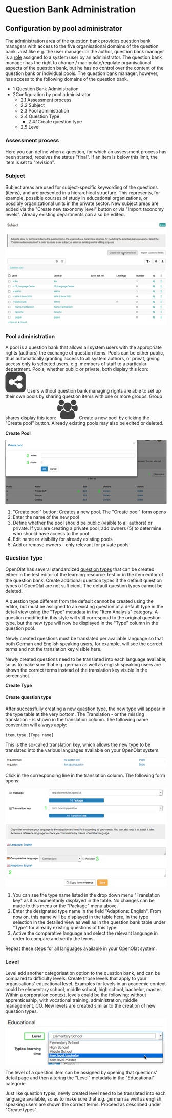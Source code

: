 # Question Bank Administration

## Configuration by pool administrator

The administration area of the question bank provides question bank managers
with access to the five organisational domains of the question bank. Just like
e.g. the user manager or the author, question bank manager is a
[role](../general/Roles_and_Rights.md) assigned to a system user by an administrator.
The question bank manager has the right to change / manipulate/regulate
organisational aspects of the question bank, but he has no control over the
content of the question bank or individual pools. The question bank manager,
however, has access to the following domains of the question bank.

  * 1 Question Bank Administration 
  * 2Configuration by pool administrator
    * 2.1 Assessment process
    * 2.2 Subject
    * 2.3 Pool administration
    * 2.4 Question Type
      * 2.4.1Create question type
    * 2.5 Level

###  Assessment process

Here you can define when a question, for which an assessment process has been
started, receives the status "final". If an item is below this limit, the item
is set to "revision".

###  Subject

Subject areas are used for subject-specific keywording of the questions
(items), and are presented in a hierarchical structure. This represents, for
example, possible courses of study in educational organizations, or possibly
organizational units in the private sector. New subject areas are added via
the "Create new taxonomy level" button or via "Import taxonomy levels".
Already existing departments can also be edited.

![](assets/create_taxonomy.png)

###  Pool administration

A pool is a question bank that allows all system users with the appropriate
rights (authors) the exchange of question items. Pools can be either public,
thus automatically granting access to all system authors, or privat, giving
access only to selected users, e.g. members of staff to a particular
department. Pools, whether public or private, both display this icon:
![](assets/share_pool_64_0_434343_none.png)
Users without question bank managing rights are able to set up their own pools
by sharing question items with one or more groups. Group shares display this
icon:
![](assets/group.png)
Create a new pool by clicking the "Create pool" button. Already existing pools
may also be edited or deleted.

  

 **Create Pool**

![](assets/qb_pool_EN.gif)

  1. "Create pool" button: Creates a new pool. The "Create pool" form opens
  2. Enter the name of the new pool
  3. Define whether the pool should be public (visible to all authors) or private. If you are creating a private pool, add owners (5) to determine who should have access to the pool
  4. Edit name or visibility for already existing pools
  5. Add or remove owners - only relevant for private pools

###  Question Type

OpenOlat has several standardized [question types](../tests/Test_question_types.md)
that can be created either in the test editor of the learning resource Test or
in the item editor of the question bank. Create additional question types if
the default question types of OpenOlat are not sufficient. The default
question types cannot be deleted.

A question type different from the default cannot be created using the editor,
but must be assigned to an existing question of a default type in the detail
view using the "Type" metadata in the "Item Analysis" category. A question
modified in this style will still correspond to the original question type,
but the new type will now be displayed in the "Type" column in the question
pool.

Newly created questions must be translated per available language so that both
German and English speaking users, for example, will see the correct terms and
not the translation key visible here.

Newly created questions need to be translated into each language available, so
as to make sure that e.g. german as well as english speaking users are shown
the correct terms instead of the translation key visible in the screenshot.

**Create Type**

#### Create question type

After successfully creating a new question type, the new type will appear in
the type table at the very bottom. The Translation - or the missing
translation - is shown in the translation column. The following name
convention will always apply:

    
    
    item.type.[Type name]

This is the so-called translation key, which allows the new type to be
translated into the various languages available on your OpenOlat system.

![](assets/qb_qtypes_EN.gif)

Click in the corresponding line in the translation column. The following form
opens:

![](assets/qb_translate_EN.gif)

  1. You can see the type name listed in the drop down menu "Translation key" as it is momentarily displayed in the table. No changes can be made to this menu or the "Package" menu above.
  2. Enter the designated type name in the field "Adaptions: English". From now on, this name will be displayed in the table here, in the type selection in the detailed view as well as in the question bank table under "Type" for already existing questions of this type.
  3. Active the comparative language and select the relevant language in order to compare and verify the terms.

Repeat these steps for all languages available in your OpenOlat system.

###  Level

Level add another categorisation option to the question bank, and can be
compared to difficulty levels. Create those levels that apply to your
organisations' educational level. Examples for levels in an academic context
could be elementary school, middle school, high school, bachelor, master.
Within a corporation context, levels could be the following: without
apprenticeship, with vocational training, administration, middle management,
CO. New levels are created similar to the creation of new question types.

![](assets/qb_det_edu_EN.gif)

The level of a question item can be assigned by opening that questions' detail
page and then altering the "Level" metadata in the "Educational" categorie.

Just like question types, newly created level need to be translated into each
language available, so as to make sure that e.g. german as well as english
speaking users are shown the correct terms. Proceed as described under "Create
types".

